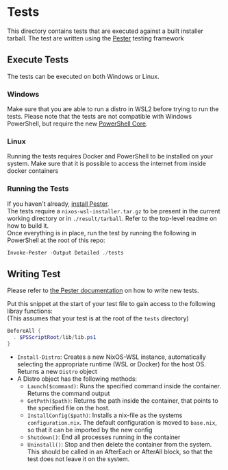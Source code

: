 # Tests

This directory contains tests that are executed against a built installer tarball.
The test are written using the [Pester](https://pester.dev/) testing framework

## Execute Tests

The tests can be executed on both Windows or Linux.

### Windows

Make sure that you are able to run a distro in WSL2 before trying to run the tests.
Please note that the tests are not compatible with Windows PowerShell, but require the new [PowerShell Core](https://apps.microsoft.com/store/detail/powershell/9MZ1SNWT0N5D?hl=en-us&gl=us).

### Linux

Running the tests requires Docker and PowerShell to be installed on your system. Make sure that it is possible to access the internet from inside docker containers

### Running the Tests

If you haven't already, [install Pester](https://pester.dev/docs/introduction/installation/).  
The tests require a `nixos-wsl-installer.tar.gz` to be present in the current working directory or in `./result/tarball`. Refer to the top-level readme on how to build it.  
Once everything is in place, run the test by running the following in PowerShell at the root of this repo:

```powershell
Invoke-Pester -Output Detailed ./tests
```


## Writing Test

Please refer to [the Pester documentation](https://pester.dev/docs/quick-start) on how to write new tests.

Put this snippet at the start of your test file to gain access to the following libray functions:  
(This assumes that your test is at the root of the `tests` directory)

```powershell
BeforeAll {
  . $PSScriptRoot/lib/lib.ps1
}
```

- `Install-Distro`: Creates a new NixOS-WSL instance, automatically selecting the appropriate runtime (WSL or Docker) for the host OS. Returns a new `Distro` object
- A Distro object has the following methods:
  - `Launch($command)`: Runs the specified command inside the container. Returns the command output
  - `GetPath($path)`: Returns the path inside the container, that points to the specified file on the host.
  - `InstallConfig($path)`: Installs a nix-file as the systems `configuration.nix`. The default configuration is moved to `base.nix`, so that it can be imported by the new config
  - `Shutdown()`: End all processes running in the container
  - `Uninstall()`: Stop and then delete the container from the system. This should be called in an AfterEach or AfterAll block, so that the test does not leave it on the system.
